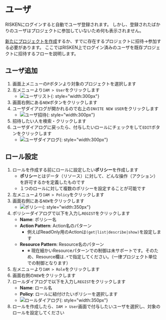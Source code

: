 # ユーザ

RISKENにログインすると自動でユーザ登録されます。
しかし、登録されたばかりのユーザはプロジェクトに参加していないため何も表示されません。

[新たにプロジェクトを作成](/risken/project/#_2)するか、すでに存在するプロジェクトに招待->参加する必要があります。
ここではRISKEN上でログイン済みのユーザを既存プロジェクトに招待するフローを説明します。

## ユーザ追加
1. 画面上メニューの`P`ボタンより対象のプロジェクトを選択します
2. 左メニューより`IAM > User`をクリックします
    - ![ユーザリスト](/img/risken/user_list.png){: style="width:300px"}
3. 画面右側にある`NEW`ボタンをクリックします
4. ユーザダイアログが開かれるので右上の`INVITE NEW USER`をクリックします
    - ![ユーザ招待](/img/risken/user_invite.png){: style="width:300px"}
5. 招待したい人を検索・クリックします
6. ユーザダイアログに戻ったら、付与したいロールにチェックをして`EDIT`ボタンをクリックします
    - ![ユーザダイアログ](/img/risken/user_dialog.png){: style="width:300px"}

## ロール設定
1. ロールを作成する前にロールに設定したい**ポリシー**を作成します
    - **ポリシー**とはデータ（リソース）に対して、どんな操作（アクション）を許可するかを定義したものです
    - １つのロールに対して複数のポリシーを設定することが可能です
2. 左メニューより`IAM > Policy`をクリックします
3. 画面右側にある`NEW`をクリックします
    - ![ポリシー](/img/risken/user_policy.png){: style="width:350px"}
4. ポリシーダイアログで以下を入力し`REGIST`をクリックします
    - **Name**: ポリシー名
    - **Action Pattern**: Action名のパターン
        -   例えばReadOnly用のActionは`(get|list|describe|show)`を設定します
    - **Resource Pattern**: Resource名のパターン
        - ※ 現在細かいResourceパターンでの制御は未サポートです。そのため、Resource欄は`.*`で指定してください。（一律プロジェクト単位での制御となります）
5. 左メニューより`IAM > Role`をクリックします
6. 画面右側の`NEW`をクリックします
7. ロールダイアログで以下を入力し`REGIST`をクリックします
    - **Name**: ロール名
    - **Policy**: ロールに紐付けたいポリシーを選択します
    - ![ロールダイアログ](/img/risken/user_role_dialog.png){: style="width:350px"}
8. ロールを作成したら、`IAM > User`画面で付与したいユーザを選択し、対象のロールを設定してください
